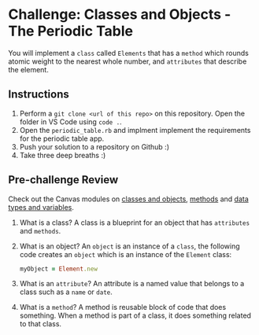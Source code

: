 # Challenge: Classes and Objects - The Periodic Table

You will implement a `class` called `Elements` that has a `method` which rounds atomic weight to the nearest whole number, and `attributes` that describe the element.

## Instructions

1. Perform a `git clone <url of this repo>` on this repository. Open the folder in VS Code using `code .`.
2. Open the `periodic_table.rb` and implment implement the requirements for the periodic table app.
3. Push your solution to a repository on Github :)
4. Take three deep breaths :)

## Pre-challenge Review

Check out the Canvas modules on [classes and objects](https://coderacademy.instructure.com/courses/144/modules/items/5097), [methods](https://coderacademy.instructure.com/courses/144/modules/items/5080) and [data types and variables](https://coderacademy.instructure.com/courses/144/pages/unit-data-types-and-variables?module_item_id=5077).

1. What is a class?
   A class is a blueprint for an object that has `attributes` and `methods`.

2. What is an object?
   An `object` is an instance of a `class`, the following code creates an `object` which is an instance of the `Element` class:

   ```ruby
   myObject = Element.new
   ```

3. What is an `attribute`?
   An attribute is a named value that belongs to a class such as a `name` or `date`.

4. What is a `method`?
   A method is reusable block of code that does something. When a method is part of a class, it does something related to that class.